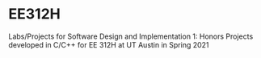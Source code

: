 # EE312H
Labs/Projects for Software Design and Implementation 1: Honors
Projects developed in C/C++ for EE 312H at UT Austin in Spring 2021
